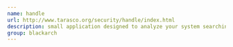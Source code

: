 ```yaml
---
name: handle
url: http://www.tarasco.org/security/handle/index.html
description: small application designed to analyze your system searching for global objects related to running process and display information for every found object, like tokens, semaphores, ports, files,.. URL : http://www.tarasco.org/security/handle/index.html Groups : blackarch blackarch-windows blackarch-recon
group: blackarch
---
```

